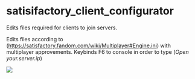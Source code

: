 # satisifactory_client_configurator
Edits files required for clients to join servers.

Edits files according to (https://satisfactory.fandom.com/wiki/Multiplayer#Engine.ini) with multiplayer approvements.
Keybinds F6 to console in order to type (*Open your.server.ip*)

<img src="https://www.mobygames.com/images/promo/original/1555312118-2521369790.png"/>
